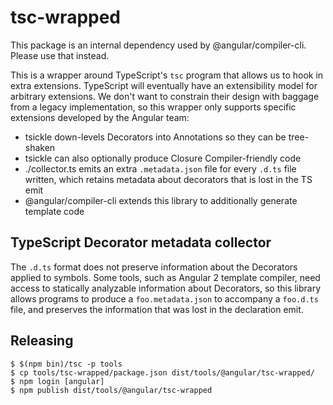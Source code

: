 # tsc-wrapped

This package is an internal dependency used by @angular/compiler-cli. Please use that instead.

This is a wrapper around TypeScript's `tsc` program that allows us to hook in extra extensions.
TypeScript will eventually have an extensibility model for arbitrary extensions. We don't want
to constrain their design with baggage from a legacy implementation, so this wrapper only
supports specific extensions developed by the Angular team:

- tsickle down-levels Decorators into Annotations so they can be tree-shaken
- tsickle can also optionally produce Closure Compiler-friendly code
- ./collector.ts emits an extra `.metadata.json` file for every `.d.ts` file written, 
  which retains metadata about decorators that is lost in the TS emit
- @angular/compiler-cli extends this library to additionally generate template code

## TypeScript Decorator metadata collector

The `.d.ts` format does not preserve information about the Decorators applied to symbols.
Some tools, such as Angular 2 template compiler, need access to statically analyzable
information about Decorators, so this library allows programs to produce a `foo.metadata.json`
to accompany a `foo.d.ts` file, and preserves the information that was lost in the declaration
emit.

## Releasing
```
$ $(npm bin)/tsc -p tools
$ cp tools/tsc-wrapped/package.json dist/tools/@angular/tsc-wrapped/
$ npm login [angular]
$ npm publish dist/tools/@angular/tsc-wrapped
```
